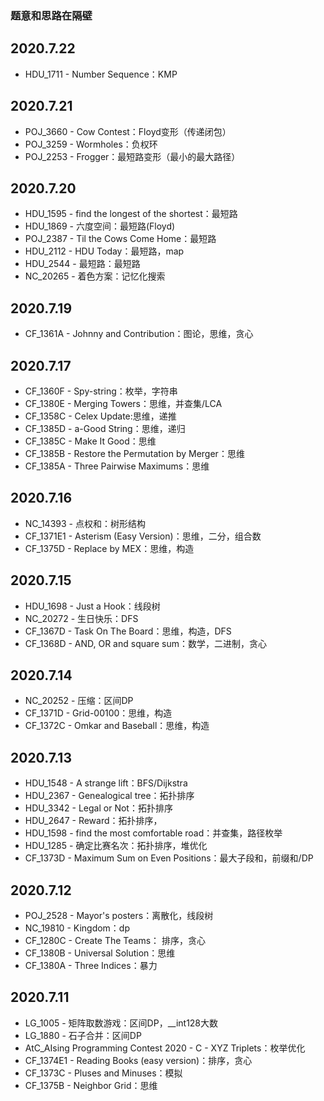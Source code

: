 ### 题意和思路在隔壁

## 2020.7.22
- HDU_1711 - Number Sequence：KMP

## 2020.7.21
- POJ_3660 - Cow Contest：Floyd变形（传递闭包）
- POJ_3259 - Wormholes：负权环
- POJ_2253 - Frogger：最短路变形（最小的最大路径）

## 2020.7.20
- HDU_1595 - find the longest of the shortest：最短路
- HDU_1869 - 六度空间：最短路(Floyd)
- POJ_2387 - Til the Cows Come Home：最短路
- HDU_2112 - HDU Today：最短路，map
- HDU_2544 - 最短路：最短路
- NC_20265 - 着色方案：记忆化搜索

## 2020.7.19
- CF_1361A - Johnny and Contribution：图论，思维，贪心

## 2020.7.17
- CF_1360F - Spy-string：枚举，字符串
- CF_1380E - Merging Towers：思维，并查集/LCA
- CF_1358C - Celex Update:思维，递推
- CF_1385D - a-Good String：思维，递归
- CF_1385C - Make It Good：思维
- CF_1385B - Restore the Permutation by Merger：思维
- CF_1385A - Three Pairwise Maximums：思维

## 2020.7.16
- NC_14393 - 点权和：树形结构
- CF_1371E1 - Asterism (Easy Version)：思维，二分，组合数
- CF_1375D - Replace by MEX：思维，构造

## 2020.7.15
- HDU_1698 - Just a Hook：线段树
- NC_20272 - 生日快乐：DFS
- CF_1367D - Task On The Board：思维，构造，DFS
- CF_1368D - AND, OR and square sum：数学，二进制，贪心

## 2020.7.14
- NC_20252 - 压缩：区间DP
- CF_1371D - Grid-00100：思维，构造
- CF_1372C - Omkar and Baseball：思维，构造

## 2020.7.13
- HDU_1548 - A strange lift：BFS/Dijkstra
- HDU_2367 - Genealogical tree：拓扑排序
- HDU_3342 - Legal or Not：拓扑排序
- HDU_2647 - Reward：拓扑排序，
- HDU_1598 - find the most comfortable road：并查集，路径枚举
- HDU_1285 - 确定比赛名次：拓扑排序，堆优化
- CF_1373D - Maximum Sum on Even Positions：最大子段和，前缀和/DP

## 2020.7.12
- POJ_2528 - Mayor's posters：离散化，线段树
- NC_19810 - Kingdom：dp
- CF_1280C - Create The Teams： 排序，贪心
- CF_1380B -  Universal Solution：思维
- CF_1380A - Three Indices：暴力

## 2020.7.11

- LG_1005 - 矩阵取数游戏：区间DP，__int128大数
- LG_1880 - 石子合并：区间DP
- AtC_AIsing Programming Contest 2020 - C - XYZ Triplets：枚举优化
- CF_1374E1 - Reading Books (easy version)：排序，贪心
- CF_1373C - Pluses and Minuses：模拟
- CF_1375B - Neighbor Grid：思维
